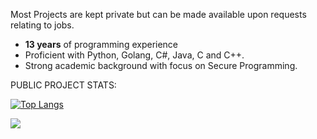 Most Projects are kept private but can be made available upon requests relating to jobs.

- **13 years** of programming experience
- Proficient with Python, Golang, C#, Java, C and C++.
- Strong academic background with focus on Secure Programming.





PUBLIC PROJECT STATS:




[![Top Langs](https://github-readme-stats.vercel.app/api/top-langs/?username=tychurch01)](https://github.com/anuraghazra/github-readme-stats)

<img align="left" src="https://github-readme-stats.vercel.app/api/top-langs/?username=tychurch01&theme=github_dark&layout=compact&card_width=445&langs_count=10&hide=HTML&hide_border=true"/>
